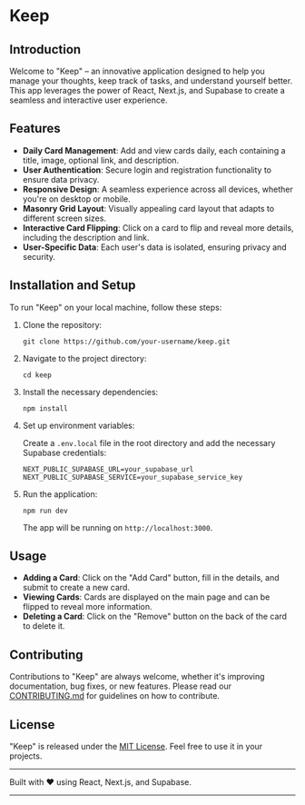 # Keep

## Introduction

Welcome to "Keep" – an innovative application designed to help you manage your thoughts, keep track of tasks, and understand yourself better. This app leverages the power of React, Next.js, and Supabase to create a seamless and interactive user experience.

## Features

- **Daily Card Management**: Add and view cards daily, each containing a title, image, optional link, and description.
- **User Authentication**: Secure login and registration functionality to ensure data privacy.
- **Responsive Design**: A seamless experience across all devices, whether you're on desktop or mobile.
- **Masonry Grid Layout**: Visually appealing card layout that adapts to different screen sizes.
- **Interactive Card Flipping**: Click on a card to flip and reveal more details, including the description and link.
- **User-Specific Data**: Each user's data is isolated, ensuring privacy and security.

## Installation and Setup

To run "Keep" on your local machine, follow these steps:

1. Clone the repository:

   ```
   git clone https://github.com/your-username/keep.git
   ```

2. Navigate to the project directory:

   ```
   cd keep
   ```

3. Install the necessary dependencies:

   ```
   npm install
   ```

4. Set up environment variables:

   Create a `.env.local` file in the root directory and add the necessary Supabase credentials:

   ```
   NEXT_PUBLIC_SUPABASE_URL=your_supabase_url
   NEXT_PUBLIC_SUPABASE_SERVICE=your_supabase_service_key
   ```

5. Run the application:

   ```
   npm run dev
   ```

   The app will be running on `http://localhost:3000`.

## Usage

- **Adding a Card**: Click on the "Add Card" button, fill in the details, and submit to create a new card.
- **Viewing Cards**: Cards are displayed on the main page and can be flipped to reveal more information.
- **Deleting a Card**: Click on the "Remove" button on the back of the card to delete it.

## Contributing

Contributions to "Keep" are always welcome, whether it's improving documentation, bug fixes, or new features. Please read our [CONTRIBUTING.md](CONTRIBUTING.md) for guidelines on how to contribute.

## License

"Keep" is released under the [MIT License](LICENSE). Feel free to use it in your projects.

---

Built with ❤️ using React, Next.js, and Supabase.

---
